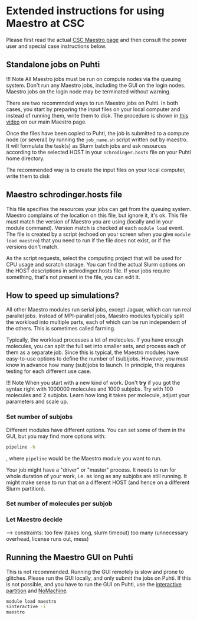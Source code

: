 # Extended instructions for using Maestro at CSC

Please first read the actual [CSC Maestro page](/apps/maestro.md)
and then consult the power user and special case instructions below.

## Standalone jobs on Puhti

!!! Note
    All Maestro jobs must be run on compute nodes via the queuing system.
    Don't run any Maestro jobs, including the GUI on the login nodes.
    Maestro jobs on the login node may be terminated without warning.

There are two recommnded ways to run Maestro jobs on Puhti. In both
cases, you start by preparing the input files on your local computer
and instead of running them, write them to disk. The procedure is
shown in [this video](linkki) on our main Maestro page.

Once the files have been copied to Puhti, the job is submitted to
a compute node (or several) by running the `job_name.sh` script
written out by maestro. It will formulate the task(s) as Slurm
batch jobs and ask resources according to the selected HOST in
your `schrodinger.hosts` file on your Puhti home directory.

The recommended way is to create the input files on your local
computer, write them to disk



## Maestro schrodinger.hosts file

This file specifies the resources your jobs can get from the queuing system.
Maestro complains of the location on this file, but ignore it, it's ok.
This file must match the version of Maestro you are using (locally and in
your module command). Version match is checked at each `module load` event.
The file is created by a script (echoed on your screen when
you give `module load maestro`) that you need to run if the file does not
exist, or if the versions don't match.

As the script requests, select the computing project that will be used
for CPU usage and scratch storage. You can find the actual Slurm options
on the HOST descriptions in schrodinger.hosts file. If your jobs require
something, that's not present in the file, you can edit it.

## How to speed up simulations?

All other Maestro modules run serial jobs, except Jaguar, which can run
real parallel jobs. Instead of MPI-parallel jobs, Maestro modules typically
split the workload into multiple parts, each of which can be run independent
of the others. This is sometimes called farming.

Typically, the workload processes a lot of molecules. If you have enough
molecules, you can split the full set into smaller sets, and process each
of them as a separate job. Since this is typical, the Maestro modules have
easy-to-use options to define the number of (sub)jobs. However, you must know
in advance how many (sub)jobs to launch. In principle, this requires testing
for each different use case.

!!! Note
    When you start with a new kind of work. Don't **try** if you got the
    syntax right with 1000000 molecules and 1000 subjobs. Try with 100
    molecules and 2 subjobs. Learn how long it takes per molecule, adjust
    your parameters and scale up.

### Set number of subjobs

Different modules have different options. You can set some of them in
the GUI, but you may find more options with:

```bash
pipeline -h
```

, where `pipeline` would be the Maestro module you want to run.

Your job might have a "driver" or "master" process. It needs to run
for whole duration of your work, i.e. as long as any subjobs are still
running. It might make sense to run that on a different HOST (and hence
on a different Slurm partition).

### Set number of molecules per subjob
### Let Maestro decide

--> constraints:
too few (takes long, slurm timeout)
too many (unnecessary overhead, license runs out, mess)


## Running the Maestro GUI on Puhti

This is not recommended. Running the GUI remotely is slow and prone
to glitches. Please run the GUI locally, and only submit the jobs
on Puhti. If this is not possible, and you have to run the GUI on
Puhti, use the [interactive partition]() and 
[NoMachine](/apps/nomachine.md).

```bash
module load maestro
sinteractive -i
maestro
```